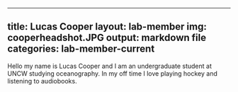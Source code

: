 
---
title: Lucas Cooper
layout: lab-member
img: cooperheadshot.JPG
output: markdown file
categories: lab-member-current
---

Hello my name is Lucas Cooper and I am an undergraduate student at UNCW studying oceanography. In my off time I love playing hockey and listening to audiobooks. 